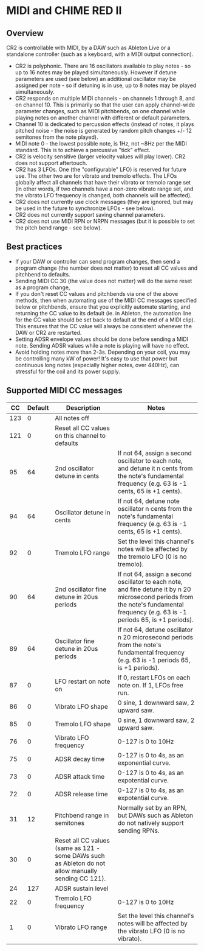 # MIDI and CHIME RED II

## Overview

CR2 is controllable with MIDI, by a DAW such as Ableton Live or a standalone controller (such as a keyboard, with a MIDI output connection).

* CR2 is polyphonic. There are 16 oscillators available to play notes - so up to 16 notes may be played simultaneously. However if detune parameters are used (see below) an additional oscillator may be assigned per note - so if detuning is in use, up to 8 notes may be played simultaneously.
* CR2 responds on multiple MIDI channels - on channels 1 through 8, and on channel 10. This is primarily so that the user can apply channel-wide parameter changes, such as MIDI pitchbends, on one channel while playing notes on another channel with different or default parameters.
* Channel 10 is dedicated to percussion effects (instead of notes, it plays pitched noise - the noise is generated by random pitch changes +/- 12 semitones from the note played).
* MIDI note 0 - the lowest possible note, is 1Hz, not ~8Hz per the MIDI standard. This is to achieve a percussive "tick" effect.
* CR2 is velocity sensitive (larger velocity values will play lower). CR2 does not support aftertouch.
* CR2 has 3 LFOs. One (the "configurable" LFO) is reserved for future use. The other two are for vibrato and tremolo effects. The LFOs globally affect all channels that have their vibrato or tremolo range set (in other words, if two channels have a non-zero vibrato range set, and the vibrato LFO frequency is changed, both channels will be affected).
* CR2 does not currently use clock messages (they are ignored, but may be used in the future to synchronize LFOs - see below).
* CR2 does not currently support saving channel parameters.
* CR2 does not use MIDI RPN or NRPN messages (but it is possible to set the pitch bend range - see below).

## Best practices

* If your DAW or controller can send program changes, then send a program change (the number does not matter) to reset all CC values and pitchbend to defaults.
* Sending MIDI CC 30 (the value does not matter) will do the same reset as a program change,
* If you don't reset CC values and pitchbends via one of the above methods, then when automating use of the MIDI CC messages specified below or pitchbends, ensure that you explicitly automate starting, and returning the CC value to its default (ie. in Ableton, the automation line for the CC value should be set back to default at the end of a MIDI clip). This ensures that the CC value will always be consistent whenever the DAW or CR2 are restarted.
* Setting ADSR envelope values should be done before sending a MIDI note. Sending ADSR values while a note is playing will have no effect.
* Avoid holding notes more than 2-3s. Depending on your coil, you may be controlling many kW of power! It's easy to use that power but continuous long notes (especially higher notes, over 440Hz), can stressful for the coil and its power supply.


## Supported MIDI CC messages

| CC  | Default | Description | Notes
| --- | --- | --- | ---
|123|0|All notes off|
|121|0|Reset all CC values on this channel to defaults|
|95|64|2nd oscillator detune in cents|If not 64, assign a second oscillator to each note, and detune it n cents from the note's fundamental frequency (e.g. 63 is -1 cents, 65 is +1 cents).
|94|64|Oscillator detune in cents|If not 64, detune note oscillator n cents from the note's fundamental frequency (e.g. 63 is -1 cents, 65 is +1 cents).
|92|0|Tremolo LFO range|Set the level this channel's notes will be affected by the tremolo LFO (0 is no tremolo).
|90|64|2nd oscillator fine detune in 20us periods|If not 64, assign a second oscillator to each note, and fine detune it by n 20 microsecond periods from the note's fundamental frequency (e.g. 63 is -1 periods 65, is +1 periods).
|89|64|Oscillator fine detune in 20us periods|If not 64, detune oscillator n 20 microsecond periods from the note's fundamental frequency (e.g. 63 is -1 periods 65, is +1 periods).
|87|0|LFO restart on note on|If 0, restart LFOs on each note on. If 1, LFOs free run.
|86|0|Vibrato LFO shape| 0 sine, 1 downward saw, 2 upward saw.
|85|0|Tremolo LFO shape| 0 sine, 1 downward saw, 2 upward saw.
|76|0|Vibrato LFO frequency| 0-127 is 0 to 10Hz
|75|0|ADSR decay time| 0-127 is 0 to 4s, as an exponential curve.
|73|0|ADSR attack time| 0-127 is 0 to 4s, as an expotential curve.
|72|0|ADSR release time| 0-127 is 0 to 4s, as an expotential curve.
|31|12|Pitchbend range in semitones| Normally set by an RPN, but DAWs such as Ableton do not natively support sending RPNs.
|30|0|Reset all CC values (same as 121 - some DAWs such as Ableton do not allow manually sending CC 121).
|24|127|ADSR sustain level|
|22|0|Tremolo LFO frequency| 0-127 is 0 to 10Hz
|1|0|Vibrato LFO range|Set the level this channel's notes will be affected by the vibrato LFO (0 is no vibrato).






